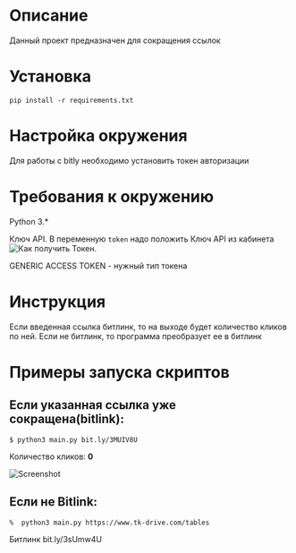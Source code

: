 Описание
=
Данный проект предназначен для сокращения ссылок

Установка
=

```pip install -r requirements.txt```

Настройка окружения
=

Для работы с bitly необходимо установить токен авторизации


Требования к окружению
=
Python 3.*

Ключ API. В переменную ```token``` надо положить Ключ API из кабинета  ![Как получить Токен](https://dev.bitly.com/). 

GENERIC ACCESS TOKEN  - нужный тип токена

Инструкция
=

Если введенная ссылка битлинк, то на выходе будет количество кликов по ней.
Если не битлинк, то программа преобразует ее в битлинк

Примеры запуска скриптов
=

Если указанная ссылка уже сокращена(bitlink):
-

```$ python3 main.py bit.ly/3MUIV8U```

Количество кликов: **0**

![Screenshot](https://drive.google.com/file/d/10cKe_zAHuwjSpoppwgkjp_ruwTpy7TED/view?usp=sharing)

Если не Bitlink:
-

```%  python3 main.py https://www.tk-drive.com/tables```

Битлинк bit.ly/3sUmw4U
